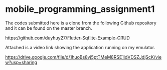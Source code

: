 # mobile_programming_assignment1

The codes submitted here is a clone from the following Github repository and it can be found on the master branch.

https://github.com/duyhuy27/Flutter-Sqflite-Example-CRUD

Attached is a video link showing the application running on my emulator.

https://drive.google.com/file/d/1huoBs8vj5ptTMeM8RSE1idVDSZJdjScK/view?usp=sharing
